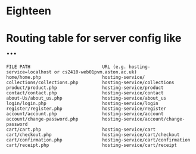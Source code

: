 # Eighteen

# Routing table for server config like ...

    FILE PATH                           URL (e.g. hosting-service=localhost or cs2410-web01pvm.aston.ac.uk)
    home/home.php                       hosting-service/
    collections/collections.php         hosting-service/collections
    product/product.php                 hosting-service/product
    contact/contact.php                 hosting-service/contact
    about-Us/about_us.php               hosting-service/about_us
    login/login.php                     hosting-service/login
    register/register.php               hosting-service/register
    account/account.php                 hosting-service/account
    account/change-password.php         hosting-service/account/change-password
    cart/cart.php                       hosting-service/cart
    cart/checkout.php                   hosting-service/cart/checkout
    cart/confirmation.php               hosting-service/cart/confirmation
    cart/receipt.php                    hosting-service/cart/receipt

